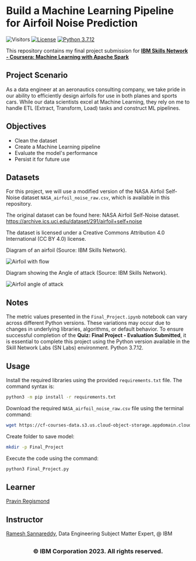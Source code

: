 # Build a Machine Learning Pipeline for Airfoil Noise Prediction

![Visitors](https://api.visitorbadge.io/api/visitors?path=https%3A%2F%2Fgithub.com%2Fpregismond%2Fbuild-ml-pipeline-airfoil-noise-prediction&label=Visitors&countColor=%230d76a8&style=flat&labelStyle=none)
[![License](https://img.shields.io/badge/License-Apache_2.0-0D76A8?style=flat)](https://opensource.org/licenses/Apache-2.0)
[![Python 3.7.12](https://img.shields.io/badge/Python-3.7.12-green.svg)](https://shields.io/)

This repository contains my final project submission for **[IBM Skills Network - Coursera: Machine Learning with Apache Spark](https://www.coursera.org/learn/machine-learning-with-apache-spark)**

## Project Scenario

As a data engineer at an aeronautics consulting company, we take pride in our ability to efficiently design airfoils for use in both planes and sports cars. While our data scientists excel at Machine Learning, they rely on me to handle ETL (Extract, Transform, Load) tasks and construct ML pipelines.

## Objectives

* Clean the dataset
* Create a Machine Learning pipeline
* Evaluate the model's performance
* Persist it for future use

## Datasets

For this project, we will use a modified version of the NASA Airfoil Self-Noise dataset `NASA_airfoil_noise_raw.csv`, which is available in this repository.

The original dataset can be found here: NASA Airfoil Self-Noise dataset. https://archive.ics.uci.edu/dataset/291/airfoil+self+noise

The dataset is licensed under a Creative Commons Attribution 4.0 International (CC BY 4.0) license.

Diagram of an airfoil (Source: IBM Skills Network).

![Airfoil with flow](https://cf-courses-data.s3.us.cloud-object-storage.appdomain.cloud/IBMSkillsNetwork-BD0231EN-Coursera/images/Airfoil_with_flow.png)

Diagram showing the Angle of attack (Source: IBM Skills Network).

![Airfoil angle of attack](https://cf-courses-data.s3.us.cloud-object-storage.appdomain.cloud/IBMSkillsNetwork-BD0231EN-Coursera/images/Airfoil_angle_of_attack.jpg)

## Notes

The metric values presented in the `Final_Project.ipynb` notebook can vary across different Python versions. These variations may occur due to changes in underlying libraries, algorithms, or default behavior. To ensure successful completion of the **Quiz: Final Project - Evaluation Submitted**, it is essential to complete this project using the Python version available in the Skill Network Labs (SN Labs) environment. Python 3.7.12.

## Usage

Install the required libraries using the provided `requirements.txt` file. The command syntax is:

```bash
python3 -m pip install -r requirements.txt
```

Download the required `NASA_airfoil_noise_raw.csv` file using the terminal command:

```bash
wget https://cf-courses-data.s3.us.cloud-object-storage.appdomain.cloud/IBMSkillsNetwork-BD0231EN-Coursera/datasets/NASA_airfoil_noise_raw.csv
```

Create folder to save model:

```bash
mkdir -p Final_Project
```

Execute the code using the command:

```bash
python3 Final_Project.py
```

## Learner

[Pravin Regismond](https://www.linkedin.com/in/pregismond)

## Instructor

[Ramesh Sannareddy](https://www.coursera.org/instructor/~75088416), Data Engineering Subject Matter Expert, @ IBM

## <h3 align="center"> © IBM Corporation 2023. All rights reserved. <h3/>

